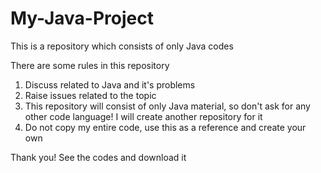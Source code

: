 # My-Java-Project
This is a repository which consists of only Java codes

There are some rules in this repository

1) Discuss related to Java and it's problems
2) Raise issues related to the topic
3) This repository will consist of only Java material, so don't ask for any other code language! I will create another repository for it
4) Do not copy my entire code, use this as a reference and create your own

Thank you! See the codes and download it
